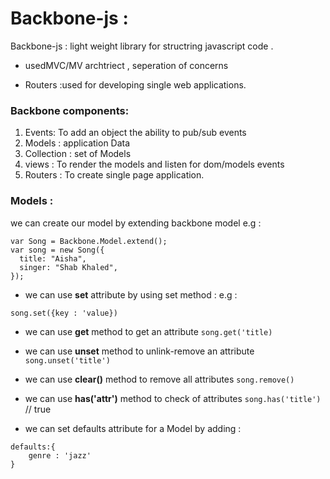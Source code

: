 # Backbone-js :

Backbone-js : light weight library for structring javascript code .

- usedMVC/MV archtriect , seperation of concerns

- Routers :used for developing single web applications.

### Backbone components:

1. Events: To add an object the ability to pub/sub events
2. Models : application Data
3. Collection : set of Models
4. views : To render the models and listen for dom/models events
5. Routers : To create single page application.

### Models :

we can create our model by extending backbone model e.g :

```
var Song = Backbone.Model.extend();
var song = new Song({
  title: "Aisha",
  singer: "Shab Khaled",
});
```

- we can use **set** attribute by using set method :
  e.g :

```
song.set({key : 'value})
```

- we can use **get** method to get an attribute
  `song.get('title)`

- we can use **unset** method to unlink-remove an attribute
  `song.unset('title')`

- we can use **clear()** method to remove all attributes
  `song.remove()`

- we can use **has('attr')** method to check of attributes
  `song.has('title')` // true

- we can set defaults attribute for a Model by adding :

```
defaults:{
    genre : 'jazz'
}
```
